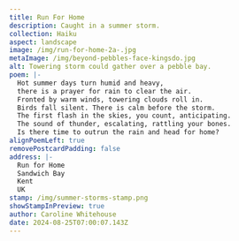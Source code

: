 ```yaml
---
title: Run For Home
description: Caught in a summer storm.
collection: Haiku
aspect: landscape
image: /img/run-for-home-2a-.jpg
metaImage: /img/beyond-pebbles-face-kingsdo.jpg
alt: Towering storm could gather over a pebble bay.
poem: |-
  Hot summer days turn humid and heavy,
  there is a prayer for rain to clear the air.
  Fronted by warm winds, towering clouds roll in. 
  Birds fall silent. There is calm before the storm.
  The first flash in the skies, you count, anticipating. 
  The sound of thunder, escalating, rattling your bones. 
  Is there time to outrun the rain and head for home?
alignPoemLeft: true
removePostcardPadding: false
address: |-
  Run for Home
  Sandwich Bay
  Kent 
  UK
stamp: /img/summer-storms-stamp.png
showStampInPreview: true
author: Caroline Whitehouse
date: 2024-08-25T07:00:07.143Z
---
```

